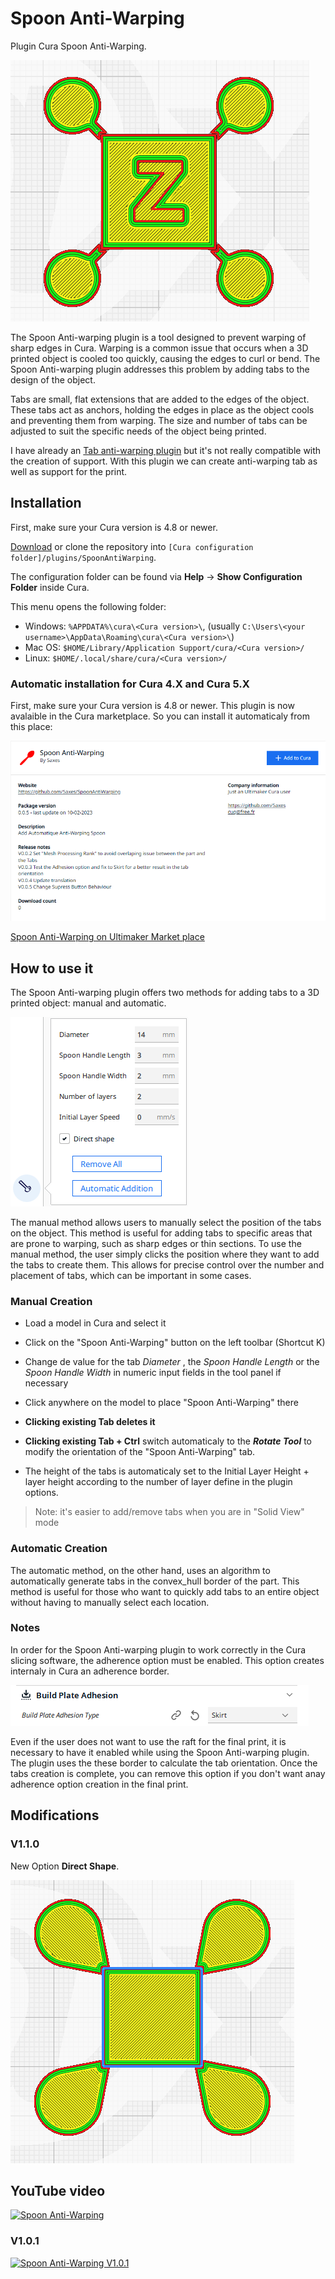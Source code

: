 # Spoon Anti-Warping

Plugin Cura Spoon Anti-Warping.


![Spoon Anti-Warping](https://github.com/5axes/SpoonAntiWarping/blob/main/images/SpoonAntiWarping.png)

The Spoon Anti-warping plugin is a tool designed to prevent warping of sharp edges in Cura. Warping is a common issue that occurs when a 3D printed object is cooled too quickly, causing the edges to curl or bend. The Spoon Anti-warping plugin addresses this problem by adding tabs to the design of the object.

Tabs are small, flat extensions that are added to the edges of the object. These tabs act as anchors, holding the edges in place as the object cools and preventing them from warping. The size and number of tabs can be adjusted to suit the specific needs of the object being printed.

I have already an [Tab anti-warping plugin](https://github.com/5axes/TabPlus) but it's not really compatible with the creation of support. With this plugin we can create anti-warping tab as well as support for the print.

## Installation

First, make sure your Cura version is 4.8 or newer.

[Download](https://github.com/5axes/SpoonAntiWarping/archive/refs/heads/main.zip) or clone the repository into `[Cura configuration folder]/plugins/SpoonAntiWarping`.

The configuration folder can be found via **Help** -> **Show Configuration Folder** inside Cura.

This menu opens the following folder:
* Windows: `%APPDATA%\cura\<Cura version>\`, (usually `C:\Users\<your username>\AppData\Roaming\cura\<Cura version>\`)
* Mac OS: `$HOME/Library/Application Support/cura/<Cura version>/`
* Linux: `$HOME/.local/share/cura/<Cura version>/`

### Automatic installation for Cura 4.X and Cura 5.X

First, make sure your Cura version is 4.8 or newer. This plugin is now avalaible in the Cura marketplace. So you can install it automaticaly from this place:

![Automatic Install](./images/plugincura.png)

[Spoon Anti-Warping on Ultimaker Market place](https://marketplace.ultimaker.com/app/cura/plugins/5axes/SpoonAntiWarping)


## How to use it

The Spoon Anti-warping plugin offers two methods for adding tabs to a 3D printed object: manual and automatic.

![Plugin Cura Spoon Anti-Warping. options](https://github.com/5axes/SpoonAntiWarping/blob/main/images/options.png)


The manual method allows users to manually select the position of the tabs on the object. This method is useful for adding tabs to specific areas that are prone to warping, such as sharp edges or thin sections. To use the manual method, the user simply clicks the position where they want to add the tabs to create them. This allows for precise control over the number and placement of tabs, which can be important in some cases.

### Manual Creation

- Load a model in Cura and select it
- Click on the "Spoon Anti-Warping" button on the left toolbar  (Shortcut K)
- Change de value for the tab *Diameter* , the *Spoon Handle Length* or the *Spoon Handle Width* in numeric input fields in the tool panel if necessary

- Click anywhere on the model to place "Spoon Anti-Warping" there

- **Clicking existing Tab deletes it**

- **Clicking existing Tab + Ctrl** switch automaticaly to the ***Rotate Tool*** to modify the orientation of the "Spoon Anti-Warping" tab.

* The height of the tabs is automaticaly set to the Initial Layer Height + layer height according to the number of layer define in the plugin options.

>Note: it's easier to add/remove tabs when you are in "Solid View" mode

### Automatic Creation

The automatic method, on the other hand, uses an algorithm to automatically generate tabs in the convex_hull border of the part. This method is useful for those who want to quickly add tabs to an entire object without having to manually select each location. 


### Notes

In order for the Spoon Anti-warping plugin to work correctly in the Cura slicing software, the adherence option must be enabled. This option creates internaly in Cura an adherence border.

![Cura Adhesion option](https://github.com/5axes/SpoonAntiWarping/blob/main/images/adhesion.png)

Even if the user does not want to use the raft for the final print, it is necessary to have it enabled while using the Spoon Anti-warping plugin. The plugin uses the these border to calculate the tab orientation. Once the tabs creation is complete, you can remove this option if you don't want anay adherence option creation in the final print.

## Modifications

### V1.1.0

New Option **Direct Shape**.

![Direct shape option](https://github.com/5axes/SpoonAntiWarping/blob/main/images/direct_shape.png)


## YouTube video

[![Spoon Anti-Warping](http://img.youtube.com/vi/K2niowptW7M/0.jpg)](https://www.youtube.com/watch?v=K2niowptW7M)

### V1.0.1

[![Spoon Anti-Warping V1.0.1](http://img.youtube.com/vi/75PTshD9tfg/0.jpg)](https://www.youtube.com/watch?v=75PTshD9tfg)

